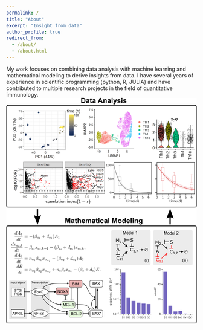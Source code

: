 ```yaml
---
permalink: /
title: "About"
excerpt: "Insight from data"
author_profile: true
redirect_from: 
  - /about/
  - /about.html
---
```

My work focuses on combining data analysis with machine learning and mathematical modeling to derive insights from data. I have several years of experience in scientific programming (python, R, JULIA) and have contributed to multiple research projects in the field of quantitative immunology.
[![img not found](/images/website_firstpic.png)](https://burt-sysbio.github.io//portfolio/)